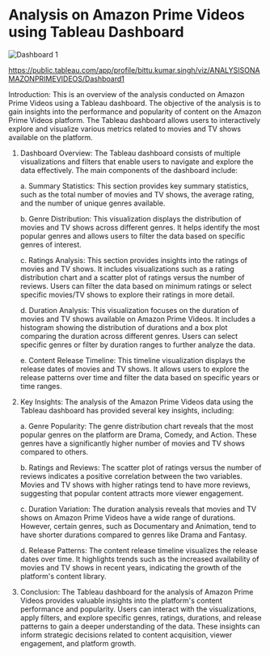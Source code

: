 # Analysis on Amazon Prime Videos using Tableau Dashboard

![Dashboard 1](https://public.tableau.com/app/profile/priyank.mandal/viz/AmazonPrime_17271677623610/Dashboard1#1)

https://public.tableau.com/app/profile/bittu.kumar.singh/viz/ANALYSISONAMAZONPRIMEVIDEOS/Dashboard1

Introduction:
This is an overview of the analysis conducted on Amazon Prime Videos using a Tableau dashboard. The objective of the analysis is to gain insights into the performance and popularity of content on the Amazon Prime Videos platform. The Tableau dashboard allows users to interactively explore and visualize various metrics related to movies and TV shows available on the platform.

1. Dashboard Overview:
The Tableau dashboard consists of multiple visualizations and filters that enable users to navigate and explore the data effectively. The main components of the dashboard include:

   a. Summary Statistics: This section provides key summary statistics, such as the total number of movies and TV shows, the average rating, and the number of unique genres available.

   b. Genre Distribution: This visualization displays the distribution of movies and TV shows across different genres. It helps identify the most popular genres and allows users to filter the data based on specific genres of interest.

   c. Ratings Analysis: This section provides insights into the ratings of movies and TV shows. It includes visualizations such as a rating distribution chart and a scatter plot of ratings versus the number of reviews. Users can filter the data based on minimum ratings or select specific movies/TV shows to explore their ratings in more detail.

   d. Duration Analysis: This visualization focuses on the duration of movies and TV shows available on Amazon Prime Videos. It includes a histogram showing the distribution of durations and a box plot comparing the duration across different genres. Users can select specific genres or filter by duration ranges to further analyze the data.

   e. Content Release Timeline: This timeline visualization displays the release dates of movies and TV shows. It allows users to explore the release patterns over time and filter the data based on specific years or time ranges.

2. Key Insights:
The analysis of the Amazon Prime Videos data using the Tableau dashboard has provided several key insights, including:

   a. Genre Popularity: The genre distribution chart reveals that the most popular genres on the platform are Drama, Comedy, and Action. These genres have a significantly higher number of movies and TV shows compared to others.

   b. Ratings and Reviews: The scatter plot of ratings versus the number of reviews indicates a positive correlation between the two variables. Movies and TV shows with higher ratings tend to have more reviews, suggesting that popular content attracts more viewer engagement.

   c. Duration Variation: The duration analysis reveals that movies and TV shows on Amazon Prime Videos have a wide range of durations. However, certain genres, such as Documentary and Animation, tend to have shorter durations compared to genres like Drama and Fantasy.

   d. Release Patterns: The content release timeline visualizes the release dates over time. It highlights trends such as the increased availability of movies and TV shows in recent years, indicating the growth of the platform's content library.

3. Conclusion:
The Tableau dashboard for the analysis of Amazon Prime Videos provides valuable insights into the platform's content performance and popularity. Users can interact with the visualizations, apply filters, and explore specific genres, ratings, durations, and release patterns to gain a deeper understanding of the data. These insights can inform strategic decisions related to content acquisition, viewer engagement, and platform growth.
